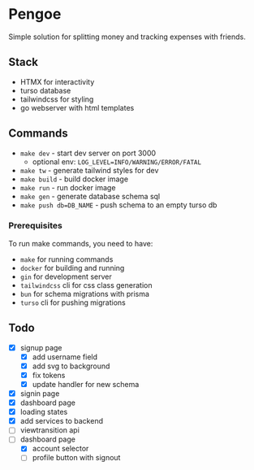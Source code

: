 # Pengoe

Simple solution for splitting money and tracking expenses with friends.

## Stack

- HTMX for interactivity
- turso database
- tailwindcss for styling
- go webserver with html templates

## Commands

- `make dev` - start dev server on port 3000
  - optional env: `LOG_LEVEL=INFO/WARNING/ERROR/FATAL`
- `make tw` - generate tailwind styles for dev
- `make build` - build docker image
- `make run` - run docker image
- `make gen` - generate database schema sql
- `make push db=DB_NAME` - push schema to an empty turso db

### Prerequisites

To run make commands, you need to have:

- `make` for running commands
- `docker` for building and running
- `gin` for development server
- `tailwindcss` cli for css class generation
- `bun` for schema migrations with prisma
- `turso` cli for pushing migrations

## Todo

- [x] signup page
  - [x] add username field
  - [x] add svg to background
  - [x] fix tokens
  - [x] update handler for new schema
- [x] signin page
- [x] dashboard page
- [x] loading states
- [x] add services to backend
- [ ] viewtransition api
- [ ] dashboard page
  - [x] account selector
  - [ ] profile button with signout
